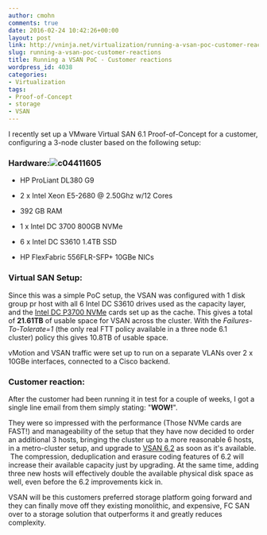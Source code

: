 ```yaml
---
author: cmohn
comments: true
date: 2016-02-24 10:42:26+00:00
layout: post
link: http://vninja.net/virtualization/running-a-vsan-poc-customer-reactions/
slug: running-a-vsan-poc-customer-reactions
title: Running a VSAN PoC - Customer reactions
wordpress_id: 4038
categories:
- Virtualization
tags:
- Proof-of-Concept
- storage
- VSAN
---
```


I recently set up a VMware Virtual SAN 6.1 Proof-of-Concept for a customer, configuring a 3-node cluster based on the following setup:



### Hardware:![c04411605](http://vninja.net/wordpress/wp-content/uploads/2016/02/c04411605-300x225.png)






    
  * HP ProLiant DL380 G9

    
  * 2 x Intel Xeon E5-2680 @ 2.50Ghz w/12 Cores

    
  * 392 GB RAM

    
  * 1 x Intel DC 3700 800GB NVMe

    
  * 6 x Intel DC S3610 1.4TB SSD

    
  * HP FlexFabric 556FLR-SFP+ 10GBe NICs





### Virtual SAN Setup:



Since this was a simple PoC setup, the VSAN was configured with 1 disk group pr host with all 6 Intel DC S3610 drives used as the capacity layer, and the [Intel DC P3700 NVMe](http://www.intel.com/content/www/us/en/solid-state-drives/intel-ssd-dc-family-for-pcie.html) cards set up as the cache. This gives a total of **21.61TB** of usable space for VSAN across the cluster. With the _Failures-To-Tolerate=1_ (the only real FTT policy available in a three node 6.1 cluster) policy this gives 10.8TB of usable space.

vMotion and VSAN traffic were set up to run on a separate VLANs over 2 x 10GBe interfaces, connected to a Cisco backend.



### Customer reaction:



After the customer had been running it in test for a couple of weeks, I got a single line email from them simply stating: "**WOW!**".

They were so impressed with the performance (Those NVMe cards are FAST!) and manageability of the setup that they have now decided to order an additional 3 hosts, bringing the cluster up to a more reasonable 6 hosts, in a metro-cluster setup, and upgrade to [VSAN 6.2](https://www.vmware.com/products/whats-new-virtual-san) as soon as it's available.  The compression, deduplication and erasure coding features of 6.2 will increase their available capacity just by upgrading. At the same time, adding three new hosts will effectively double the available physical disk space as well, even before the 6.2 improvements kick in.

VSAN will be this customers preferred storage platform going forward and they can finally move off they existing monolithic, and expensive, FC SAN over to a storage solution that outperforms it and greatly reduces complexity.
